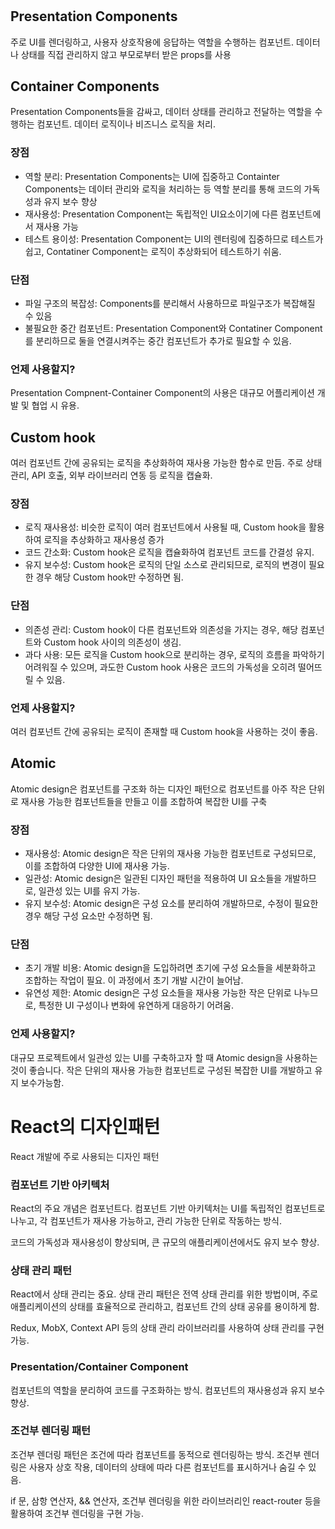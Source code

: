 #

## Presentation Components

주로 UI를 렌더링하고, 사용자 상호작용에 응답하는 역할을 수행하는 컴포넌트. 데이터나 상태를 직접 관리하지 않고 부모로부터 받은 props를 사용

## Container Components

Presentation Components들을 감싸고, 데이터 상태를 관리하고 전달하는 역할을 수행하는 컴포넌트. 데이터 로직이나 비즈니스 로직을 처리.

### 장점

- 역할 분리: Presentation Components는 UI에 집중하고 Containter Components는 데이터 관리와 로직을 처리하는 등 역할 분리를 통해 코드의 가독성과 유지 보수 향상
- 재사용성: Presentation Component는 독립적인 UI요소이기에 다른 컴포넌트에서 재사용 가능
- 테스트 용이성: Presentation Component는 UI의 렌터링에 집중하므로 테스트가 쉽고, Contatiner Component는 로직이 추상화되어 테스트하기 쉬움.

### 단점

- 파일 구조의 복잡성: Components를 분리해서 사용하므로 파일구조가 복잡해질 수 있음
- 불필요한 중간 컴포넌트: Presentation Component와 Contatiner Component를 분리하므로 둘을 연결시켜주는 중간 컴포넌트가 추가로 필요할 수 있음.

### 언제 사용할지?

Presentation Compnent-Container Component의 사용은 대규모 어플리케이션 개발 및 협업 시 유용.

## Custom hook

여러 컴포넌트 간에 공유되는 로직을 추상화하여 재사용 가능한 함수로 만듬. 주로 상태관리, API 호출, 외부 라이브러리 연동 등 로직을 캡슐화.

### 장점

- 로직 재사용성: 비슷한 로직이 여러 컴포넌트에서 사용될 때, Custom hook을 활용하여 로직을 추상화하고 재사용성 증가
- 코드 간소화: Custom hook은 로직을 캡슐화하여 컴포넌트 코드를 간결성 유지.
- 유지 보수성: Custom hook은 로직의 단일 소스로 관리되므로, 로직의 변경이 필요한 경우 해당 Custom hook만 수정하면 됨.

### 단점

- 의존성 관리: Custom hook이 다른 컴포넌트와 의존성을 가지는 경우, 해당 컴포넌트와 Custom hook 사이의 의존성이 생김.
- 과다 사용: 모든 로직을 Custom hook으로 분리하는 경우, 로직의 흐름을 파악하기 어려워질 수 있으며, 과도한 Custom hook 사용은 코드의 가독성을 오히려 떨어뜨릴 수 있음.

### 언제 사용할지?

여러 컴포넌트 간에 공유되는 로직이 존재할 때 Custom hook을 사용하는 것이 좋음.

## Atomic

Atomic design은 컴포넌트를 구조화 하는 디자인 패턴으로 컴포넌트를 아주 작은 단위로 재사용 가능한 컴포넌트들을 만들고 이를 조합하여 복잡한 UI를 구축

### 장점

- 재사용성: Atomic design은 작은 단위의 재사용 가능한 컴포넌트로 구성되므로, 이를 조합하여 다양한 UI에 재사용 가능.
- 일관성: Atomic design은 일관된 디자인 패턴을 적용하여 UI 요소들을 개발하므로, 일관성 있는 UI를 유지 가능.
- 유지 보수성: Atomic design은 구성 요소를 분리하여 개발하므로, 수정이 필요한 경우 해당 구성 요소만 수정하면 됨.

### 단점

- 초기 개발 비용: Atomic design을 도입하려면 초기에 구성 요소들을 세분화하고 조합하는 작업이 필요. 이 과정에서 초기 개발 시간이 늘어남.
- 유연성 제한: Atomic design은 구성 요소들을 재사용 가능한 작은 단위로 나누므로, 특정한 UI 구성이나 변화에 유연하게 대응하기 어려움.

### 언제 사용할지?

대규모 프로젝트에서 일관성 있는 UI를 구축하고자 할 때 Atomic design을 사용하는 것이 좋습니다. 작은 단위의 재사용 가능한 컴포넌트로 구성된 복잡한 UI를 개발하고 유지 보수가능함.

# React의 디자인패턴

React 개발에 주로 사용되는 디자인 패턴

### 컴포넌트 기반 아키텍처

React의 주요 개념은 컴포넌트다. 컴포넌트 기반 아키텍처는 UI를 독립적인 컴포넌트로 나누고, 각 컴포넌트가 재사용 가능하고, 관리 가능한 단위로 작동하는 방식.

코드의 가독성과 재사용성이 향상되며, 큰 규모의 애플리케이션에서도 유지 보수 향상.

### 상태 관리 패턴

React에서 상태 관리는 중요. 상태 관리 패턴은 전역 상태 관리를 위한 방법이며, 주로 애플리케이션의 상태를 효율적으로 관리하고, 컴포넌트 간의 상태 공유를 용이하게 함.

Redux, MobX, Context API 등의 상태 관리 라이브러리를 사용하여 상태 관리를 구현 가능.

### Presentation/Container Component

컴포넌트의 역할을 분리하여 코드를 구조화하는 방식. 컴포넌트의 재사용성과 유지 보수 향상.

### 조건부 렌더링 패턴

조건부 렌더링 패턴은 조건에 따라 컴포넌트를 동적으로 렌더링하는 방식. 조건부 렌더링은 사용자 상호 작용, 데이터의 상태에 따라 다른 컴포넌트를 표시하거나 숨길 수 있음.

if 문, 삼항 연산자, && 연산자, 조건부 렌더링을 위한 라이브러리인 react-router 등을 활용하여 조건부 렌더링을 구현 가능.
